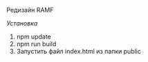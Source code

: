 Редизайн RAMF

*Установка*
1. npm update
2. npm run build
3. Запустить файл index.html из папки public